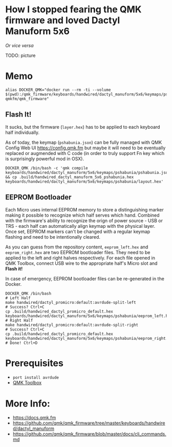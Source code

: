 # How I stopped fearing the QMK firmware and loved Dactyl Manuform 5x6

*Or vice versa*

TODO: picture 

# Memo

```shell 
alias DOCKER_QMK="docker run --rm -ti --volume $(pwd):/qmk_firmware/keyboards/handwired/dactyl_manuform/5x6/keymaps/pshabunia qmkfm/qmk_firmware"
```

## Flash It!

It sucks, but the firmware (`layer.hex`) has to be applied to each keyboard half individually. 

As of today, the keymap (`pshabunia.json`) can be fully managed with QMK Config Web UI https://config.qmk.fm but maybe it will need to be eventually replaced or augmended with C code (in order to truly support Fn key which is surprisingly powerful mod in OSX).


```shell
DOCKER_QMK /bin/bash -c 'qmk compile keyboards/handwired/dactyl_manuform/5x6/keymaps/pshabunia/pshabunia.json && cp .build/handwired_dactyl_manuform_5x6_pshabunia.hex keyboards/handwired/dactyl_manuform/5x6/keymaps/pshabunia/layout.hex'
```

## EEPROM Bootloader

Each Micro uses internal EEPROM memory to store a distinguishing marker making it possible to recognize which half serves which hand. 
Combined with the firmware's ability to recognize the orign of power source - USB or TRS - each half can automatically align keymap with the physical layer.
Once set, EEPROM markers can't be changed with a regular keymap flashing and need to be intentionally cleared.

As you can guess from the repository content, `eeprom_left.hex` and `eeprom_right.hex` are two EEPROM bootloader files. They need to be applied to the left and right halves respectively. For each file opened in QMK Toolbox, connect USB wire to the appropriate half's Micro slot and **Flash it!** 

In case of emergency, EEPROM bootloader files can be re-generated in the Docker.

```shell
DOCKER_QMK /bin/bash
# Left Half
make handwired/dactyl_promicro:default:avrdude-split-left 
# Success? Ctrl+C
cp .build/handwired_dactyl_promicro_default.hex keyboards/handwired/dactyl_manuform/5x6/keymaps/pshabunia/eeprom_left.hex
# Right Half
make handwired/dactyl_promicro:default:avrdude-split-right
# Success? Ctrl+C
cp .build/handwired_dactyl_promicro_default.hex keyboards/handwired/dactyl_manuform/5x6/keymaps/pshabunia/eeprom_right.hex
# Done! Ctrl+D
```


# Prerequisites
* `port install avrdude`
* [QMK Toolbox](https://github.com/qmk/qmk_toolbox/releases)

# More Info:
* https://docs.qmk.fm
* https://github.com/qmk/qmk_firmware/tree/master/keyboards/handwired/dactyl_manuform
* https://github.com/qmk/qmk_firmware/blob/master/docs/cli_commands.md
